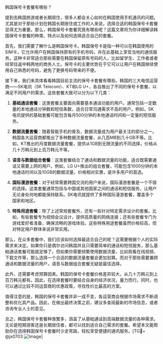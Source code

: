 韩国保号卡套餐有哪些？

提到去韩国旅游或者长期居住，很多人都会关心如何在韩国使用手机通讯的问题。尤其是对于那些计划在韩国长期居住或工作的人来说，选择合适的韩国保号卡套餐显得尤为重要。那么，韩国保号卡套餐究竟有哪些呢？这篇文章将为你详细解读韩国保号卡套餐的种类、特点以及如何选择适合自己的套餐。

首先，我们需要了解什么是韩国保号卡。韩国保号卡是指一种可以在韩国使用的SIM卡，它允许用户在韩国保持原有的手机号码，并在此基础上享受当地的通信服务。这种卡非常适合那些需要在韩国保留原有号码的人，比如留学生、工作者或者经常往返中韩两地的商务人士。保号卡的主要优势在于它可以让用户在韩国继续使用自己熟悉的号码，避免了更换号码带来的不便。

接下来，我们来具体看看韩国目前主流的保号卡套餐有哪些。韩国的三大电信运营商——SK电讯（SK Telecom）、KT和LG U+，各自推出了不同的保号卡套餐，以满足不同用户的需求。这些套餐大致可以分为以下几类：

1. **基础通话套餐**：这类套餐主要面向需要基本通话功能的用户。通常包括一定数量的本地通话分钟数和短信条数，适合日常沟通需求不高的用户。例如，SK电讯提供的基础套餐可能包含每月500分钟的本地通话时间和一定量的短信服务。

2. **数据流量套餐**：随着智能手机的普及，数据流量成为用户最关注的部分之一。韩国各大运营商都推出了多种数据流量套餐，从几百MB到几十GB不等。比如，KT推出的月度数据流量套餐，提供从1GB到无限流量的不同选择，价格从几十万韩元到上百万韩元不等。

3. **语音与数据组合套餐**：这类套餐结合了通话和数据流量的功能，适合既需要通话又需要上网的用户。例如，LG U+推出的组合套餐，可能包含1000分钟的本地通话时间以及10GB的数据流量，价格相对实惠，是许多用户的首选。

4. **国际漫游套餐**：对于经常需要跨国交流的用户来说，国际漫游套餐是一个不错的选择。这类套餐通常包括与中国或其他国家之间的通话和短信服务，让用户无论身处何地都能保持联系。SK电讯就提供了多种国际漫游套餐，覆盖多个国家和地区。

5. **特殊用途套餐**：除了上述常规套餐外，还有一些针对特定需求设计的套餐。比如，有些套餐专为视频会议设计，提供高质量的网络连接；还有些套餐专门为游戏爱好者准备，确保流畅的游戏体验。这些特殊用途套餐虽然价格较高，但对特定用户群体来说非常实用。

那么，在众多套餐中，我们应该如何选择最适合自己的呢？这需要根据个人的实际需求来决定。如果你只是偶尔访问韩国并且只需要简单的通话和短信服务，那么基础通话套餐可能就足够了。但如果你需要频繁使用数据流量，比如观看在线视频、下载文件等，那么选择一个合适的数据流量套餐会更加划算。而对于那些需要兼顾通话和数据流量的用户，语音与数据组合套餐无疑是最佳选择。

此外，还需要考虑预算因素。韩国的保号卡套餐价格差异较大，从几十万韩元到上百万韩元都有。因此，在选择套餐时要结合自身的经济状况，量力而行。同时，也可以通过比较不同运营商的优惠政策，寻找性价比最高的方案。

值得注意的是，韩国的保号卡套餐并非一成不变，各运营商会根据市场需求不断调整和优化其产品。因此，在做出最终决策之前，建议多查阅最新的市场信息，或者咨询专业人士的意见。

总之，韩国保号卡套餐种类繁多，涵盖了从基础通话到高端数据流量的各种需求。无论是短期游客还是长期居住者，都可以找到适合自己需求的套餐。希望本文能帮助你在选择韩国保号卡套餐时少走弯路，轻松享受便捷的通讯服务。[TG💪+ @jx0703 ![Image](https://github.com/user-attachments/assets/dbca1d08-cadb-493c-b0ec-ad6f7a83f270)]